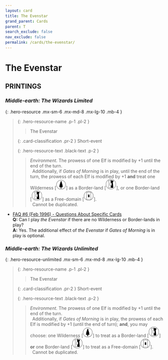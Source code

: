 ```yaml
---
layout: card
title: The Evenstar
grand_parent: Cards
parent: T
search_exclude: false
nav_exclude: false
permalink: /cards/the-evenstar/
---
```


# The Evenstar


## PRINTINGS


### _Middle-earth: The Wizards Limited_

{: .hero-resource .mx-sm-6 .mx-md-8 .mx-lg-10 .mb-4 }
> {: .hero-resource-name .p-1 .pl-2 }
> > <div class="card-mp"></div>
> > <div class="card-name">The Evenstar</div>
>
> {: .card-classification .pr-2 }
> Short-event
>
> {: .hero-resource-text .black-text .p-2 }
> > _Environment._ The prowess of one Elf is modified by +1 until the end of the turn. <br>&ensp;Additionally, if _Gates of Morning_ is in play, until the end of the turn, the prowess of each Elf is modified by +1 **and** treat one Wilderness <nobr>[<img src="/assets/images/wilderness.svg">]</nobr> as a Border-land <nobr>[<img src="/assets/images/border-land.svg">]</nobr>, or one Border-land <nobr>[<img src="/assets/images/border-land.svg">]</nobr> as a Free-domain <nobr>[<img src="/assets/images/free-domain.svg">]</nobr>. <br>&ensp;Cannot be duplicated. 
> 

 - [FAQ #6 (Feb 1996) - Questions About Specific Cards](/original/rulings/faq-6/#questions-about-specific-cards)<br>**Q:** Can I play _the Evenstar_ if there are no Wilderness or Border-lands in play?<br>**A:** Yes. The additional effect of _the Evenstar_ if _Gates of Morning_ is in play is optional.

### _Middle-earth: The Wizards Unlimited_

{: .hero-resource-unlimited .mx-sm-6 .mx-md-8 .mx-lg-10 .mb-4 }
> {: .hero-resource-name .p-1 .pl-2 }
> > <div class="card-mp"></div>
> > <div class="card-name">The Evenstar</div>
>
> {: .card-classification .pr-2 }
> Short-event
>
> {: .hero-resource-text .black-text .p-2 }
> > _Environment._ The prowess of one Elf is modified by +1 until the end of the turn. <br>&ensp;Additionally, if _Gates of Morning_ is in play, the prowess of each Elf is modified by +1 (until the end of turn); **and**, you may choose: one Wilderness <nobr>[<img src="/assets/images/wilderness.svg">]</nobr> to treat as a Border-land <nobr>[<img src="/assets/images/border-land.svg">]</nobr> **or** one Border-land <nobr>[<img src="/assets/images/border-land.svg">]</nobr> to treat as a Free-domain <nobr>[<img src="/assets/images/free-domain.svg">]</nobr>. <br>&ensp;Cannot be duplicated. 
> 
